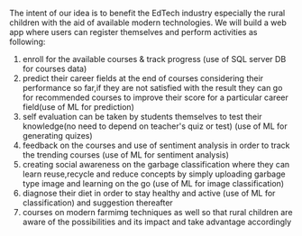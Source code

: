 The intent of our idea is to benefit the EdTech industry  especially the rural children with the aid of available modern technologies. We will build a web app where users can register themselves and perform activities as following:
1. enroll for the available courses & track progress (use of SQL server DB for courses data)
2. predict their career fields at the end of courses considering their performance so far,if they are not satisfied with the result they can go for recommended courses      to improve their score for a particular career field(use of ML for prediction)
3. self evaluation can be taken by students themselves to test their knowledge(no need to depend on teacher's quiz or test) (use of ML for generating quizes)
4. feedback on the courses and use of sentiment analysis in order to track the trending courses (use of ML for sentiment analysis)
5. creating social awareness on the garbage classification where they can learn reuse,recycle and reduce concepts by simply uploading garbage type image and learning      on the go (use of ML for image classification)
6. diagnose their diet in order to stay healthy and active (use of ML for classification) and suggestion thereafter
7. courses on modern farmimg techniques as well so that rural children are aware of the possibilities and its impact and take advantage accordingly


